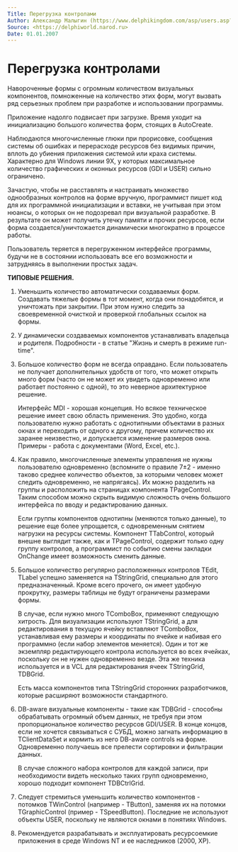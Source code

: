 ```yaml
---
Title: Перегрузка контролами
Author: Александр Малыгин (https://www.delphikingdom.com/asp/users.asp?ID=730)
Source: <https://delphiworld.narod.ru>
Date: 01.01.2007
---
```



Перегрузка контролами
==============================

Навороченные формы с огромным количеством визуальных компонентов,
помноженные на количество этих форм, могут вызвать ряд серьезных проблем
при разработке и использовании программы.

Приложение надолго подвисает при загрузке. Время уходит на инициализацию
большого количества форм, стоящих в AutoCreate.

Наблюдаются многочисленные глюки при прорисовке, сообщения системы об
ошибках и перерасходе ресурсов без видимых причин, вплоть до убиения
приложения системой или краха системы. Характерно для Windows линии 9X,
у которых максимальное количество графических и оконных ресурсов (GDI и
USER) сильно ограничено.

Зачастую, чтобы не расставлять и настраивать множество однообразных
контролов на форме вручную, программист пишет код для их программной
инициализации и вставки, не учитывая при этом нюансы, о которых он не
подозревал при визуальной разработке. В результате он может получить
утечку памяти и прочих ресурсов, если форма создается/уничтожается
динамически многократно в процессе работы.

Пользователь теряется в перегруженном интерфейсе программы, будучи не в
состоянии использовать все его возможности и затрудняясь в выполнении
простых задач.

**ТИПОВЫЕ РЕШЕНИЯ.**

1. Уменьшить количество автоматически создаваемых форм. Создавать тяжелые формы в тот момент, когда они понадобятся, и уничтожать при закрытии. При этом нужно следить за своевременной очисткой и проверкой глобальных ссылок на формы.

2. У динамически создаваемых компонентов устанавливать владельца и родителя. Подробности - в статье "Жизнь и смерть в режиме run-time".

3. Большое количество форм не всегда оправдано. Если пользователь не получает дополнительных удобств от того, что может открыть много форм (часто он не может их увидеть одновременно или работает постоянно с одной), то это неверное архитектурное решение.

    Интерфейс MDI - хорошая концепция. Но всякое техническое решение имеет свою область применения. Это удобно, когда пользователю нужно работать с однотипными объектами в разных окнах и переходить от одного к другому, причем количество их заранее неизвестно, и допускается изменение размеров окна. Примеры - работа с документами (Word, Excel, etc.).

4. Как правило, многочисленные элементы управления не нужны пользователю одновременно (вспомните о правиле 7±2 - именно таково среднее количество объектов, за которыми человек может следить одновременно, не напрягаясь). Их можно разделить на группы и расположить на страницах компонента TPageControl. Таким способом можно скрыть видимую сложность очень большого интерфейса по вводу и редактированию данных.

    Если группы компонентов однотипны (меняются только данные), то решение еще более упрощается, с одновременным снятием нагрузки на ресурсы системы. Компонент TTabControl, который внешне выглядит также, как и TPageControl, содержит только одну группу контролов, а программист по событию смены закладки OnChange имеет возможность сменить данные.

5. Большое количество регулярно расположенных контролов TEdit, TLabel успешно заменяется на TStringGrid, специально для этого предназначенный. Кроме всего прочего, он имеет удобную прокрутку, размеры таблицы не будут ограничены размерами формы.

    В случае, если нужно много TComboBox, применяют следующую хитрость. Для визуализации используют TStringGrid, а для редактирования в текущую ячейку вставляют TComboBox, устанавливая ему размеры и координаты по ячейке и набивая его программно (если набор элементов меняется). Один и тот же экземпляр редактирующего контрола используется во всех ячейках, поскольку он не нужен одновременно везде. Эта же техника используется и в VCL для редактирования ячеек TStringGrid, TDBGrid.

    Есть масса компонентов типа TStringGrid сторонних разработчиков, которые расширяют возможности стандартного.

6. DB-aware визуальные компоненты - такие как TDBGrid - способны обрабатывать огромный объем данных, не требуя при этом пропорциональное количество ресурсов GDI/USER. В конце концов, если не хочется связываться с СУБД, можно загнать информацию в TClientDataSet и кормить из него DB-aware controls на форме. Одновременно получаешь все прелести сортировки и фильтрации данных.

    В случае сложного набора контролов для каждой записи, при необходимости видеть несколько таких групп одновременно, хорошо подходит компонент TDBCtrlGrid.

7. Следует стремиться уменьшить количество компонентов - потомков TWinControl (например - TButton), заменяя их на потомки TGraphicControl (пример - TSpeedButton). Последние не используют объекты USER, поскольку не являются окнами в понятиях Windows.

8. Рекомендуется разрабатывать и эксплуатировать ресурсоемкие приложения в среде Windows NT и ее наследников (2000, XP).

